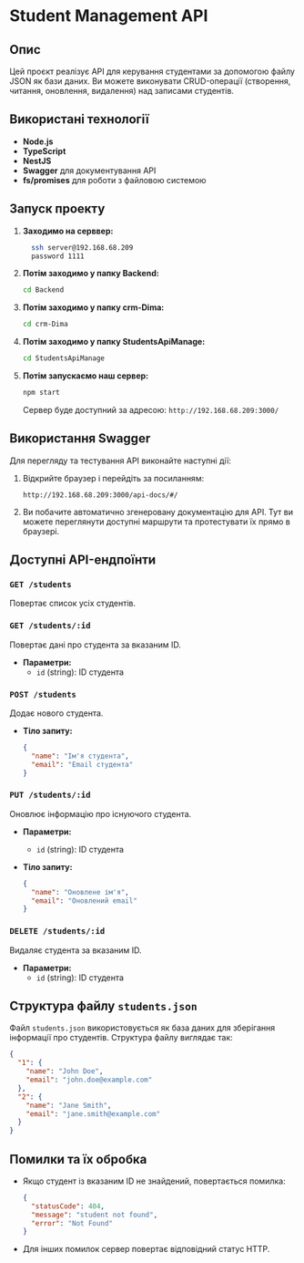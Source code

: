 # Student Management API

## Опис
Цей проєкт реалізує API для керування студентами за допомогою файлу JSON як бази даних. Ви можете виконувати CRUD-операції (створення, читання, оновлення, видалення) над записами студентів.

## Використані технології
- **Node.js**
- **TypeScript**
- **NestJS**
- **Swagger** для документування API
- **fs/promises** для роботи з файловою системою

## Запуск проекту

1. **Заходимо на серввер:**
   ```bash
     ssh server@192.168.68.209
     password 1111
   ```

2. **Потім заходимо у папку Backend:**
   ```bash
   cd Backend
   ```

4. **Потім заходимо у папку crm-Dima:**

   ```bash
   cd crm-Dima
   ```
5. **Потім заходимо у папку StudentsApiManage:**

   ```bash
   cd StudentsApiManage
   ```
6. **Потім запускаємо наш сервер:**

   ```bash
   npm start
   ```

   Сервер буде доступний за адресою: `http://192.168.68.209:3000/`

## Використання Swagger

Для перегляду та тестування API виконайте наступні дії:

1. Відкрийте браузер і перейдіть за посиланням:
   ```
   http://192.168.68.209:3000/api-docs/#/
   ```

2. Ви побачите автоматично згенеровану документацію для API. Тут ви можете переглянути доступні маршрути та протестувати їх прямо в браузері.

## Доступні API-ендпоїнти

### `GET /students`
Повертає список усіх студентів.

### `GET /students/:id`
Повертає дані про студента за вказаним ID.

- **Параметри:**
  - `id` (string): ID студента

### `POST /students`
Додає нового студента.

- **Тіло запиту:**
  ```json
  {
    "name": "Ім'я студента",
    "email": "Email студента"
  }
  ```

### `PUT /students/:id`
Оновлює інформацію про існуючого студента.

- **Параметри:**
  - `id` (string): ID студента

- **Тіло запиту:**
  ```json
  {
    "name": "Оновлене ім'я",
    "email": "Оновлений email"
  }
  ```

### `DELETE /students/:id`
Видаляє студента за вказаним ID.

- **Параметри:**
  - `id` (string): ID студента

## Структура файлу `students.json`
Файл `students.json` використовується як база даних для зберігання інформації про студентів. Структура файлу виглядає так:

```json
{
  "1": {
    "name": "John Doe",
    "email": "john.doe@example.com"
  },
  "2": {
    "name": "Jane Smith",
    "email": "jane.smith@example.com"
  }
}
```

## Помилки та їх обробка
- Якщо студент із вказаним ID не знайдений, повертається помилка:
  ```json
  {
    "statusCode": 404,
    "message": "student not found",
    "error": "Not Found"
  }
  ```
- Для інших помилок сервер повертає відповідний статус HTTP.

